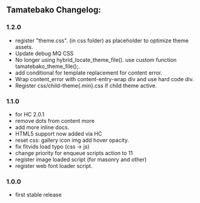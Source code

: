 ## Tamatebako Changelog:

### 1.2.0
* register "theme.css". (in css folder) as placeholder to optimize theme assets.
* Update debug MQ CSS
* No longer using hybrid_locate_theme_file(). use custom function tamatebako_theme_file();.
* add conditional for template replacement for content error.
* Wrap content_error with content-entry-wrap div and use hard code div.
* Register css/child-theme{.min}.css if child theme active.

### 1.1.0
* for HC 2.0.1
* remove dots from content more
* add more inline docs.
* HTML5 support now added via HC
* reset css: gallery icon img add hover opacity.
* fix fitvids load typo (css -> js)
* change priority for enqueue scripts action to 11
* register image loaded script (for masonry and other)
* register web font loader script.

### 1.0.0
* first stable release